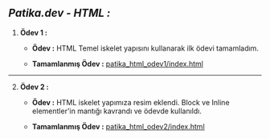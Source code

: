 ## *Patika.dev - HTML :*

1. **Ödev 1 :**
   
    - **Ödev :** HTML Temel iskelet yapısını kullanarak ilk ödevi tamamladım.

    - **Tamamlanmış Ödev :** [patika_html_odev1/index.html](https://github.com/halilenesozdemir/Patika.dev-HTML-Homeworks/tree/main/patika_html_odev1)

---

2. **Ödev 2 :**
   
    - **Ödev :** HTML iskelet yapımıza resim eklendi. Block ve Inline elementler'in mantığı kavrandı ve ödevde kullanıldı.

    - **Tamamlanmış Ödev :** [patika_html_odev2/index.html](https://github.com/halilenesozdemir/Patika.dev-HTML-Homeworks/tree/main/patika_html_odev2)
